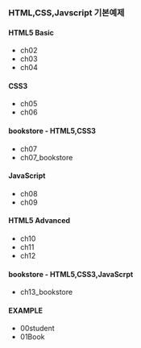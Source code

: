 ### HTML,CSS,Javscript  기본예제
#### HTML5 Basic
* ch02
* ch03
* ch04
#### CSS3
* ch05
* ch06
#### bookstore - HTML5,CSS3
* ch07
* ch07_bookstore
#### JavaScript
* ch08
* ch09
#### HTML5 Advanced
* ch10
* ch11
* ch12
#### bookstore - HTML5,CSS3,JavaScrpt
* ch13_bookstore

#### EXAMPLE
* 00student
* 01Book